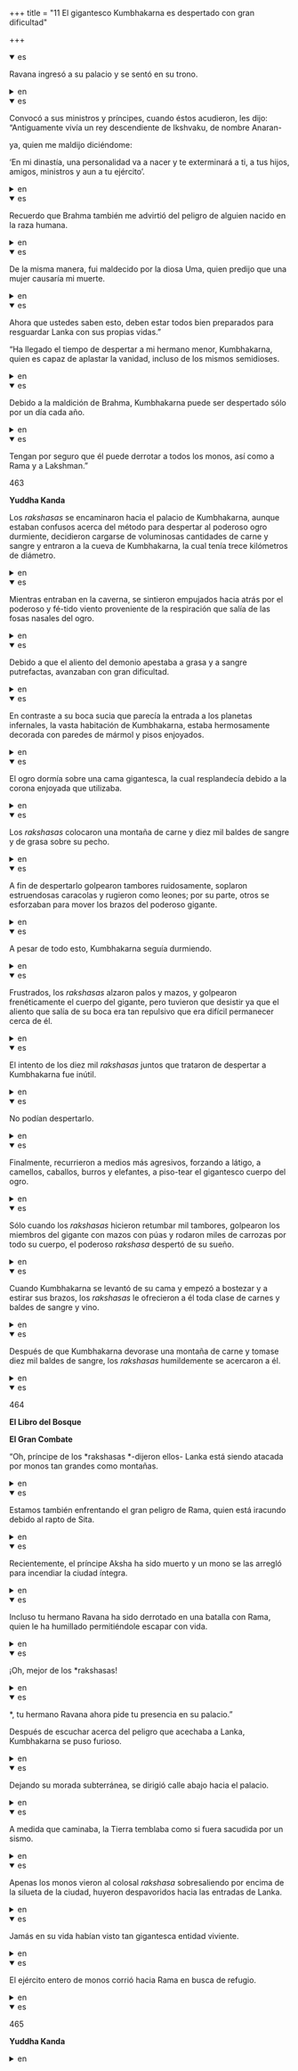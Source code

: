 +++
title = "11 El gigantesco Kumbhakarna es despertado con gran dificultad"

+++
<details open><summary>es</summary>

Ravana ingresó a su palacio y se sentó en su trono.
</details>

<details><summary>en</summary>

Ravana entered his palace and sat on his throne.
</details>

<details open><summary>es</summary>

Convocó a sus ministros y príncipes, cuando éstos acudieron, les dijo: “Antiguamente vivía un rey descendiente de Ikshvaku, de nombre Anaran-

ya, quien me maldijo diciéndome:

‘En mi dinastía, una personalidad va a nacer y te exterminará a ti, a tus hijos, amigos, ministros y aun a tu ejército’.
</details>

<details><summary>en</summary>

He summoned his ministers and princes, when they came, he said: “Formerly a descendant king of Ikshvaku lived, named Anaran-

 Already, who cursed me telling me:

 ‘In my dynasty, a personality will be born and will exterminate you, your children, friends, ministers and even your army.
</details>

<details open><summary>es</summary>

Recuerdo que Brahma también me advirtió del peligro de alguien nacido en la raza humana.
</details>

<details><summary>en</summary>

I remember that Brahma also warned me of the danger of someone born in the human race.
</details>

<details open><summary>es</summary>

De la misma manera, fui maldecido por la diosa Uma, quien predijo que una mujer causaría mi muerte.
</details>

<details><summary>en</summary>

In the same way, I was cursed by the goddess Uma, who predicted that a woman would cause my death.
</details>

<details open><summary>es</summary>

Ahora que ustedes saben esto, deben estar todos bien preparados para resguardar Lanka con sus propias vidas.”

“Ha llegado el tiempo de despertar a mi hermano menor, Kumbhakarna, quien es capaz de aplastar la vanidad, incluso de los mismos semidioses.
</details>

<details><summary>en</summary>

Now that you know this, you must all be well prepared to protect Lanka with your own lives. "

 “The time has come to awaken my younger brother, Kumbhakarna, who is capable of crushing vanity, including the demigods themselves.
</details>

<details open><summary>es</summary>

Debido a la maldición de Brahma, Kumbhakarna puede ser despertado sólo por un día cada año.
</details>

<details><summary>en</summary>

Due to Brahma's curse, Kumbhakarna can be awake only for one day every year.
</details>

<details open><summary>es</summary>

Tengan por seguro que él puede derrotar a todos los monos, así como a Rama y a Lakshman.”

463

**Yuddha Kanda**

Los *rakshasas* se encaminaron hacia el palacio de Kumbhakarna, aunque estaban confusos acerca del método para despertar al poderoso ogro durmiente, decidieron cargarse de voluminosas cantidades de carne y sangre y entraron a la cueva de Kumbhakarna, la cual tenía trece kilómetros de diámetro.
</details>

<details><summary>en</summary>

Be sure that he can defeat all monkeys, as well as Rama and Lakshman. "

 463

 ** Yuddha Kanda **

 The * Rakshasas * went to the Kumbhakarna Palace, although they were confused about the method to awaken to the powerful sleeping ogre, they decided to load voluminous amounts of flesh and blood and entered the Kumbhakarna cave, which had thirteen kilometers in diameter.
</details>

<details open><summary>es</summary>

Mientras entraban en la caverna, se sintieron empujados hacia atrás por el poderoso y fé-tido viento proveniente de la respiración que salía de las fosas nasales del ogro.
</details>

<details><summary>en</summary>

While they entered the cavern, they felt led back by the powerful and lous wind from the breath that came out of the nostrils of the ogre.
</details>

<details open><summary>es</summary>

Debido a que el aliento del demonio apestaba a grasa y a sangre putrefactas, avanzaban con gran dificultad.
</details>

<details><summary>en</summary>

Because the demon's breath struggled to fat and rotten blood, they advanced with great difficulty.
</details>

<details open><summary>es</summary>

En contraste a su boca sucia que parecía la entrada a los planetas infernales, la vasta habitación de Kumbhakarna, estaba hermosamente decorada con paredes de mármol y pisos enjoyados.
</details>

<details><summary>en</summary>

In contrast to his dirty mouth that seemed the entrance to the infernal planets, Kumbhakarna's vast room, was beautifully decorated with marble walls and jelated floors.
</details>

<details open><summary>es</summary>

El ogro dormía sobre una cama gigantesca, la cual resplandecía debido a la corona enjoyada que utilizaba.
</details>

<details><summary>en</summary>

The Ogro slept on a gigantic bed, which shone due to the undergown crown he used.
</details>

<details open><summary>es</summary>

Los *rakshasas* colocaron una montaña de carne y diez mil baldes de sangre y de grasa sobre su pecho.
</details>

<details><summary>en</summary>

The * Rakshasas * placed a mountain of meat and ten thousand buckets of blood and fat on their chest.
</details>

<details open><summary>es</summary>

A fin de despertarlo golpearon tambores ruidosamente, soplaron estruendosas caracolas y rugieron como leones; por su parte, otros se esforzaban para mover los brazos del poderoso gigante.
</details>

<details><summary>en</summary>

In order to awaken it, drums hit loudly, bleed rough snails and roar like lions; For their part, others struggled to move the arms of the powerful giant.
</details>

<details open><summary>es</summary>

A pesar de todo esto, Kumbhakarna seguía durmiendo.
</details>

<details><summary>en</summary>

Despite all this, Kumbhakarna kept sleeping.
</details>

<details open><summary>es</summary>

Frustrados, los *rakshasas* alzaron palos y mazos, y golpearon frenéticamente el cuerpo del gigante, pero tuvieron que desistir ya que el aliento que salía de su boca era tan repulsivo que era difícil permanecer cerca de él.
</details>

<details><summary>en</summary>

Frustrated, the * Rakshasas * raised sticks and mallets, and frantically hit the giant's body, but they had to give up since the breath that came out of his mouth was so repulsive that it was difficult to stay close to him.
</details>

<details open><summary>es</summary>

El intento de los diez mil *rakshasas* juntos que trataron de despertar a Kumbhakarna fue inútil.
</details>

<details><summary>en</summary>

The attempt of the ten thousand * Rakshasas * together who tried to wake up Kumbhakarna was useless.
</details>

<details open><summary>es</summary>

No podían despertarlo.
</details>

<details><summary>en</summary>

They couldn't wake him up.
</details>

<details open><summary>es</summary>

Finalmente, recurrieron a medios más agresivos, forzando a látigo, a camellos, caballos, burros y elefantes, a piso-tear el gigantesco cuerpo del ogro.
</details>

<details><summary>en</summary>

Finally, they resorted to more aggressive media, forcing whip, camels, horses, donkeys and elephants, to the gigantic body of the ogre.
</details>

<details open><summary>es</summary>

Sólo cuando los *rakshasas* hicieron retumbar mil tambores, golpearon los miembros del gigante con mazos con púas y rodaron miles de carrozas por todo su cuerpo, el poderoso *rakshasa* despertó de su sueño.
</details>

<details><summary>en</summary>

Only when the * Rakshasas * rumbled a thousand drums, hit the giant members with spikes and rolled thousands of floats throughout their body, the powerful * Rakshasa * woke up from his dream.
</details>

<details open><summary>es</summary>

Cuando Kumbhakarna se levantó de su cama y empezó a bostezar y a estirar sus brazos, los *rakshasas* le ofrecieron a él toda clase de carnes y baldes de sangre y vino.
</details>

<details><summary>en</summary>

When Kumbhakarna got up from her bed and began to yawn and stretch her arms, the * rakshas * offered to him all kinds of meats and buckets of blood and wine.
</details>

<details open><summary>es</summary>

Después de que Kumbhakarna devorase una montaña de carne y tomase diez mil baldes de sangre, los *rakshasas* humildemente se acercaron a él.
</details>

<details><summary>en</summary>

After Kumbhakarna devoured a mountain of meat and take ten thousand buckets of blood, the * rakshasas * humbly approached him.
</details>

<details open><summary>es</summary>

464

**El Libro del Bosque**

**El Gran Combate**

“Oh, príncipe de los *rakshasas *-dijeron ellos- Lanka está siendo atacada por monos tan grandes como montañas.
</details>

<details><summary>en</summary>

464

 ** The Book of the Forest **

 ** The Great Combat **

 “Oh, prince of the *Rakshasas *,” they said, "Lanka is being attacked by monkeys as mountains.
</details>

<details open><summary>es</summary>

Estamos también enfrentando el gran peligro de Rama, quien está iracundo debido al rapto de Sita.
</details>

<details><summary>en</summary>

We are also facing the great danger of Rama, who is angry due to Sita's rapture.
</details>

<details open><summary>es</summary>

Recientemente, el príncipe Aksha ha sido muerto y un mono se las arregló para incendiar la ciudad íntegra.
</details>

<details><summary>en</summary>

Recently, Prince Aksha has been dead and a monkey managed to set the entire city on fire.
</details>

<details open><summary>es</summary>

Incluso tu hermano Ravana ha sido derrotado en una batalla con Rama, quien le ha humillado permitiéndole escapar con vida.
</details>

<details><summary>en</summary>

Even your Ravana brother has been defeated in a battle with Rama, who has humiliated him allowing him to escape alive.
</details>

<details open><summary>es</summary>

¡Oh, mejor de los *rakshasas\!
</details>

<details><summary>en</summary>

Oh, better of the *Rakshasas \!
</details>

<details open><summary>es</summary>

*, tu hermano Ravana ahora pide tu presencia en su palacio.”

Después de escuchar acerca del peligro que acechaba a Lanka, Kumbhakarna se puso furioso.
</details>

<details><summary>en</summary>

*, your Ravana brother now asks for your presence in his palace. ”

 After listening to the danger that stalked Lanka, Kumbhakarna became furious.
</details>

<details open><summary>es</summary>

Dejando su morada subterránea, se dirigió calle abajo hacia el palacio.
</details>

<details><summary>en</summary>

Leaving his underground dwelling, he headed down to the palace.
</details>

<details open><summary>es</summary>

A medida que caminaba, la Tierra temblaba como si fuera sacudida por un sismo.
</details>

<details><summary>en</summary>

As he walked, the earth was trembling as if it were shaken by an earthquake.
</details>

<details open><summary>es</summary>

Apenas los monos vieron al colosal *rakshasa* sobresaliendo por encima de la silueta de la ciudad, huyeron despavoridos hacia las entradas de Lanka.
</details>

<details><summary>en</summary>

As soon as the monkeys saw the colossal * Rakshasa * protruding above the city's silhouette, they fled in terror towards Lanka's tickets.
</details>

<details open><summary>es</summary>

Jamás en su vida habían visto tan gigantesca entidad viviente.
</details>

<details><summary>en</summary>

They had never seen such a gigantic living entity in their lives.
</details>

<details open><summary>es</summary>

El ejército entero de monos corrió hacia Rama en busca de refugio.
</details>

<details><summary>en</summary>

The entire army of monkeys ran towards Rama in search of refuge.
</details>

<details open><summary>es</summary>

465

**Yuddha Kanda**
</details>

<details><summary>en</summary>

465

 ** Yuddha Kanda **
</details>